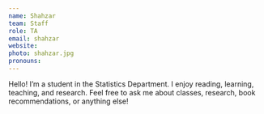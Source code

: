 ```yaml
---
name: Shahzar
team: Staff
role: TA
email: shahzar
website: 
photo: shahzar.jpg
pronouns:
---
```


Hello! I’m a student in the Statistics Department. I enjoy reading, learning, teaching, and research. Feel free to ask me about classes, research, book recommendations, or anything else!